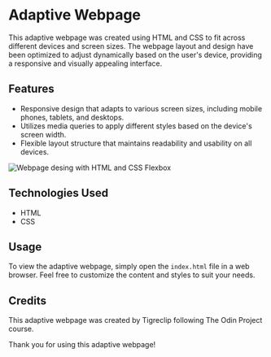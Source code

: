 # Adaptive Webpage 

This adaptive webpage was created using HTML and CSS to fit across different devices and screen sizes. The webpage layout and design have been optimized to adjust dynamically based on the user's device, providing a responsive and visually appealing interface.

## Features
- Responsive design that adapts to various screen sizes, including mobile phones, tablets, and desktops.
- Utilizes media queries to apply different styles based on the device's screen width.
- Flexible layout structure that maintains readability and usability on all devices.

![Webpage desing with HTML and CSS Flexbox](https://cdn.statically.io/gh/TheOdinProject/curriculum/81a5d553f4073e593d23a6ab00d50eef8620796d/foundations/html_css/project/imgs/01.png)

## Technologies Used
- HTML
- CSS

## Usage
To view the adaptive webpage, simply open the  `index.html`  file in a web browser. Feel free to customize the content and styles to suit your needs.

## Credits
This adaptive webpage was created by Tigreclip following The Odin Project course. 

Thank you for using this adaptive webpage! 
